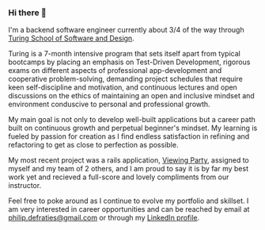### Hi there 👋
I'm a backend software engineer currently about 3/4 of the way through [Turing School of Software and Design](https://turing.io/). 

Turing is a 7-month intensive program that sets itself apart from typical bootcamps by placing an emphasis on Test-Driven Development, rigorous exams on different aspects of professional app-development and cooperative problem-solving, demanding project schedules that require keen self-discipline and motivation, and continuous lectures and open discussions on the ethics of maintaining an open and inclusive mindset and environment conduscive to personal and professional growth.

My main goal is not only to develop well-built applications but a career path built on continuous growth and perpetual beginner's mindset. My learning is fueled by passion for creation as I find endless satisfaction in refining and refactoring to get as close to perfection as possible. 

My most recent project was a rails application, [Viewing Party](https://github.com/PhilipDeFraties/viewing_party), assigned to myself and my team of 2 others, and I am proud to say it is by far my best work yet and recieved a full-score and lovely compliments from our instructor. 

Feel free to poke around as I continue to evolve my portfolio and skillset. I am very interested in career opportunities and can be reached by email at philip.defraties@gmail.com or through my [LinkedIn profile](https://www.linkedin.com/feed/).

<!--
**PhilipDeFraties/PhilipDeFraties** is a ✨ _special_ ✨ repository because its `README.md` (this file) appears on your GitHub profile.

Here are some ideas to get you started:

- 🔭 I’m currently working on ...
- 🌱 I’m currently learning ...
- 👯 I’m looking to collaborate on ...
- 🤔 I’m looking for help with ...
- 💬 Ask me about ...
- 📫 How to reach me: ...
- 😄 Pronouns: ...
- ⚡ Fun fact: ...
-->
